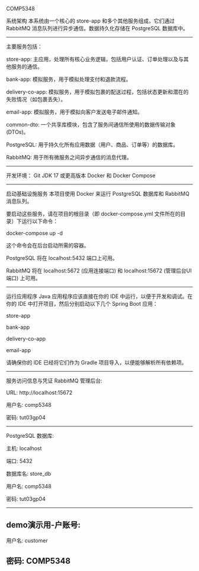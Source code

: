 COMP5348

系统架构
本系统由一个核心的 store-app 和多个其他服务组成，它们通过 RabbitMQ 消息队列进行异步通信。数据持久化存储在 PostgreSQL 数据库中。

------------------------------------------------------------------------------------------------------------------------

主要服务包括：

store-app: 主应用，处理所有核心业务逻辑，包括用户认证、订单处理以及与其他服务的通信。

bank-app: 模拟服务，用于模拟处理支付和退款流程。

delivery-co-app: 模拟服务，用于模拟包裹的配送过程，包括状态更新和潜在的失败情况（如包裹丢失）。

email-app: 模拟服务，用于模拟向客户发送电子邮件通知。

common-dto: 一个共享库模块，包含了服务间通信所使用的数据传输对象 (DTOs)。

PostgreSQL: 用于持久化所有应用数据（用户、商品、订单等）的数据库。

RabbitMQ: 用于所有微服务之间异步通信的消息代理。


------------------------------------------------------------------------------------------------------------------------
开发环境：
Git
JDK 17 或更高版本
Docker 和 Docker Compose

------------------------------------------------------------------------------------------------------------------------

启动基础设施服务
   本项目使用 Docker 来运行 PostgreSQL 数据库和 RabbitMQ 消息队列。
   
要启动这些服务，请在项目的根目录（即 docker-compose.yml 文件所在的目录）下运行以下命令：

docker-compose up -d

这个命令会在后台启动所需的容器。

PostgreSQL 将在 localhost:5432 端口上可用。

RabbitMQ 将在 localhost:5672 (应用连接端口) 和 localhost:15672 (管理后台UI端口) 上可用。

------------------------------------------------------------------------------------------------------------------------

运行应用程序
   Java 应用程序应该直接在你的 IDE 中运行，以便于开发和调试。在你的 IDE 中打开项目，然后分别启动以下几个 Spring Boot 应用：

store-app

bank-app

delivery-co-app

email-app

请确保你的 IDE 已经将它们作为 Gradle 项目导入，以便能够解析所有依赖项。

------------------------------------------------------------------------------------------------------------------------

服务访问信息与凭证
   RabbitMQ 管理后台:

URL: http://localhost:15672

用户名: comp5348

密码: tut03gp04

------------------------------------------------------------------------------------------------------------------------
PostgreSQL 数据库:

主机: localhost

端口: 5432

数据库名: store_db

用户名: comp5348

密码: tut03gp04

------------------------------------------------------------------------------------------------------------------------



demo演示用-户账号:
------------------------------------------------------------------------------------------------------------------------
用户名: customer

密码: COMP5348
------------------------------------------------------------------------------------------------------------------------